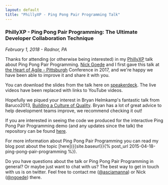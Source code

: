 ```yaml
---
layout: default
title: "PhillyXP - Ping Pong Pair Programming Talk" 
---
```

### PhillyXP - Ping Pong Pair Programming: The Ultimate Developer Collaboration Technique
_February 1, 2018 - Radnor, PA_

Thanks for attending (or otherwise being interested) in my [PhillyXP](https://www.meetup.com/PhillyXP/) talk about Ping Pong Pair Programming. [Nick Goede](https://nickgoede.com) and I first gave this talk at [the Heart of Agile - Pittsburgh](http://heartofagile.com/heart-of-agile-conferences/heart-of-agile-pittsburgh-2017/) Conference in 2017, and we're happy we have been able to improve it and share it with you. 

You can download the slides from the talk here on [speakerdeck](https://speakerdeck.com/asciamanna/ping-pong-pair-programming-phillyxp). The live videos have been replaced with links to YouTube videos.
<script async class="speakerdeck-embed" data-id="441751939c9c4a7f9b4ea1ff0425ca42" data-ratio="1.77777777777778" src="//speakerdeck.com/assets/embed.js"></script>


Hopefully we piqued your interest in Bryan Helmkamp's fantastic  talk from Baruco2013, [Building a Culture of Quality](https://www.youtube.com/watch?v=Jsi1YTkXwxA). Bryan has a lot of great advice to help development teams improve, we recommend checking it out! 

If you are interested in seeing the code we produced for the interactive Ping Pong Pair Programming demo (and any updates since the talk) the repository can be found [here](https://github.com/asciamanna/ping-pong-pair-programming-talk).

For more information about Ping Pong Pair Programming you can read my blog post about the topic [here]({{site.baseurl}}{% post_url 2015-04-18-ping-pong-pair-programming %}).

Do you have questions about the talk or Ping Pong Pair Programming in general? Or maybe just want to chat with us? The best way to get in touch with us is on twitter. Feel free to contact me ([@asciamanna](https://www.twitter.com/asciamanna)) or Nick ([@ngoede](https://www.twitter.com/ngoede)) there. 
